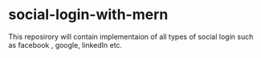 # social-login-with-mern
This reposirory will contain implementaion of all types of social login such as facebook , google, linkedIn etc.
